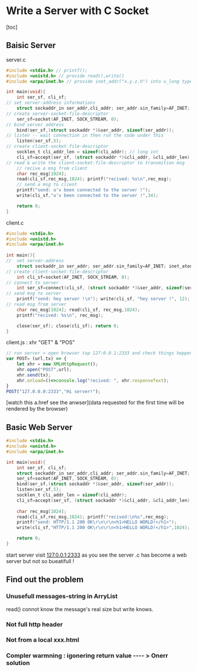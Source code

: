 # Write a Server with C Socket



[toc]



## Baisic Server

server.c

```c
#include <stdio.h> // printf();
#include <unistd.h> // provide read(),write()
#include <arpa/inet.h> // provide inet_addr("x.y.z.h") into u_long type, socket.h ...

int main(void){
    int ser_sf, cli_sf;
// set server-address informations
    struct sockaddr_in ser_addr,cli_addr; ser_addr.sin_family=AF_INET; ser_addr.sin_addr.s_addr=inet_addr("127.0.0.1"); ser_addr.sin_port=htons(2333); // ser_addr.sin_addr.s_addr=INADDR_ANY
// create server-socket-file-descriptor
    ser_sf=socket(AF_INET, SOCK_STREAM, 0);
// bind server address
    bind(ser_sf,(struct sockaddr *)&ser_addr, sizeof(ser_addr));
// listen -- wait connection in then run the code under this
    listen(ser_sf,5);
// create client-socket-file-descriptor 
    socklen_t cli_addr_len = sizeof(cli_addr); // long int
    cli_sf=accept(ser_sf, (struct sockaddr *)&cli_addr, &cli_addr_len);
// read & write the client-socket-file-descriptor to transmition msg
    // recive a msg from client
    char rec_msg[1024];
    read(cli_sf,rec_msg,1024); printf("recived: %s\n",rec_msg);
    // send a msg to client
    printf("send: u'v been connected to the server !");
    write(cli_sf,"u'v been connected to the server !",34);

    return 0;
}
```

client.c

```c
#include <stdio.h>
#include <unistd.h>
#include <arpa/inet.h>
 
int main(){
//  set server-address
    struct sockaddr_in ser_addr; ser_addr.sin_family=AF_INET; inet_aton("127.0.0.1", &ser_addr.sin_addr); ser_addr.sin_port=htons(2333);
// create client-socket-file-descriptor
    int cli_sf=socket(AF_INET, SOCK_STREAM, 0);
// connect to server
    int ser_sf=connect(cli_sf, (struct sockaddr *)&ser_addr, sizeof(ser_addr));
// send msg to server
    printf("send: hey server !\n"); write(cli_sf, "hey server !", 12);
// read msg from server
    char rec_msg[1024]; read(cli_sf, rec_msg,1024);
    printf("recived: %s\n", rec_msg);

	close(ser_sf); close(cli_sf); return 0;
}
```

client.js  : xhr "GET" & "POS"

```js
// run server > open browser tap 127:0.0.1:2333 and check things heppened > restart server run this js code on browser-console and then look what's going on
var POST= (url,tx) => {
    let xhr = new XMLHttpRequest();
    xhr.open("POST",url);
    xhr.send(tx);
    xhr.onload=()=>console.log("recived: ", xhr.responseText);
}
POST("127.0.0.0:2333","Hi server!");
```

[watch this a.href see the anwser](data requested for the first time will be rendered by the browser) 



## Basic Web Server

```c
#include <stdio.h>
#include <unistd.h>
#include <arpa/inet.h>

int main(void){
    int ser_sf, cli_sf;
    struct sockaddr_in ser_addr,cli_addr; ser_addr.sin_family=AF_INET; ser_addr.sin_addr.s_addr=INADDR_ANY; ser_addr.sin_port=htons(2333);
    ser_sf=socket(AF_INET, SOCK_STREAM, 0);
    bind(ser_sf,(struct sockaddr *)&ser_addr, sizeof(ser_addr));
    listen(ser_sf,5);
    socklen_t cli_addr_len = sizeof(cli_addr);
    cli_sf=accept(ser_sf, (struct sockaddr *)&cli_addr, &cli_addr_len);
    
    char rec_msg[1024];
    read(cli_sf,rec_msg,1024); printf("recived:\n%s",rec_msg);
    printf("send: HTTP/1.1 200 OK\r\n\r\n<h1>HELLO WORLD!</h1>");
    write(cli_sf,"HTTP/1.1 200 OK\r\n\r\n<h1>HELLO WORLD!</h1>",1024);

    return 0;
}
```

start server visit [127.0.0.1:2333](127.0.0.1:2333) as you see the server .c has become a web server but not so bueatifull ! 



## Find out the problem

### Unusefull messages-string in ArryList

read() connot know the message's real size  but write knows.

 

### Not full http header

### Not from a local xxx.html

### Compler warmning : igonering return value ---- >  Onerr solution

